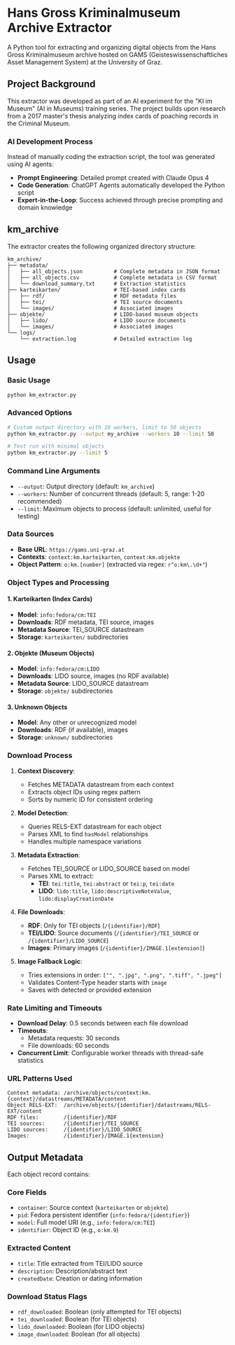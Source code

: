 # Hans Gross Kriminalmuseum Archive Extractor

A Python tool for extracting and organizing digital objects from the Hans Gross Kriminalmuseum archive hosted on GAMS (Geisteswissenschaftliches Asset Management System) at the University of Graz.

## Project Background

This extractor was developed as part of an AI experiment for the "KI im Museum" (AI in Museums) training series. The project builds upon research from a 2017 master's thesis analyzing index cards of poaching records in the Criminal Museum. 

### AI Development Process
Instead of manually coding the extraction script, the tool was generated using AI agents:

- **Prompt Engineering**: Detailed prompt created with Claude Opus 4
- **Code Generation**: ChatGPT Agents automatically developed the Python script
- **Expert-in-the-Loop**: Success achieved through precise prompting and domain knowledge

## km_archive

The extractor creates the following organized directory structure:

```
km_archive/
├── metadata/
│   ├── all_objects.json          # Complete metadata in JSON format
│   ├── all_objects.csv           # Complete metadata in CSV format
│   └── download_summary.txt      # Extraction statistics
├── karteikarten/                 # TEI-based index cards
│   ├── rdf/                      # RDF metadata files
│   ├── tei/                      # TEI source documents
│   └── images/                   # Associated images
├── objekte/                      # LIDO-based museum objects
│   ├── lido/                     # LIDO source documents
│   └── images/                   # Associated images
└── logs/
    └── extraction.log            # Detailed extraction log
```

## Usage

### Basic Usage
```bash
python km_extractor.py
```

### Advanced Options
```bash
# Custom output directory with 10 workers, limit to 50 objects
python km_extractor.py --output my_archive --workers 10 --limit 50

# Test run with minimal objects
python km_extractor.py --limit 5
```

### Command Line Arguments
- `--output`: Output directory (default: `km_archive`)
- `--workers`: Number of concurrent threads (default: 5, range: 1-20 recommended)
- `--limit`: Maximum objects to process (default: unlimited, useful for testing)

### Data Sources
- **Base URL**: `https://gams.uni-graz.at`
- **Contexts**: `context:km.karteikarten`, `context:km.objekte`
- **Object Pattern**: `o:km.[number]` (extracted via regex: `r"o:km\.\d+"`)

### Object Types and Processing

#### 1. Karteikarten (Index Cards)
- **Model**: `info:fedora/cm:TEI`
- **Downloads**: RDF metadata, TEI source, images
- **Metadata Source**: TEI_SOURCE datastream
- **Storage**: `karteikarten/` subdirectories

#### 2. Objekte (Museum Objects)  
- **Model**: `info:fedora/cm:LIDO`
- **Downloads**: LIDO source, images (no RDF available)
- **Metadata Source**: LIDO_SOURCE datastream
- **Storage**: `objekte/` subdirectories

#### 3. Unknown Objects
- **Model**: Any other or unrecognized model
- **Downloads**: RDF (if available), images
- **Storage**: `unknown/` subdirectories

### Download Process

1. **Context Discovery**: 
   - Fetches METADATA datastream from each context
   - Extracts object IDs using regex pattern
   - Sorts by numeric ID for consistent ordering

2. **Model Detection**: 
   - Queries RELS-EXT datastream for each object
   - Parses XML to find `hasModel` relationships
   - Handles multiple namespace variations

3. **Metadata Extraction**: 
   - Fetches TEI_SOURCE or LIDO_SOURCE based on model
   - Parses XML to extract:
     - **TEI**: `tei:title`, `tei:abstract` or `tei:p`, `tei:date`
     - **LIDO**: `lido:title`, `lido:descriptiveNoteValue`, `lido:displayCreationDate`

4. **File Downloads**: 
   - **RDF**: Only for TEI objects (`/{identifier}/RDF`)
   - **TEI/LIDO**: Source documents (`/{identifier}/TEI_SOURCE` or `/{identifier}/LIDO_SOURCE`)
   - **Images**: Primary images (`/{identifier}/IMAGE.1[extension]`)

5. **Image Fallback Logic**:
   - Tries extensions in order: `["", ".jpg", ".png", ".tiff", ".jpeg"]`
   - Validates Content-Type header starts with `image`
   - Saves with detected or provided extension

### Rate Limiting and Timeouts
- **Download Delay**: 0.5 seconds between each file download
- **Timeouts**: 
  - Metadata requests: 30 seconds
  - File downloads: 60 seconds
- **Concurrent Limit**: Configurable worker threads with thread-safe statistics

### URL Patterns Used
```
Context metadata: /archive/objects/context:km.{context}/datastreams/METADATA/content
Object RELS-EXT:  /archive/objects/{identifier}/datastreams/RELS-EXT/content
RDF files:        /{identifier}/RDF
TEI sources:      /{identifier}/TEI_SOURCE
LIDO sources:     /{identifier}/LIDO_SOURCE
Images:           /{identifier}/IMAGE.1{extension}
```

## Output Metadata

Each object record contains:

### Core Fields
- `container`: Source context (`karteikarten` or `objekte`)
- `pid`: Fedora persistent identifier (`info:fedora/{identifier}`)
- `model`: Full model URI (e.g., `info:fedora/cm:TEI`)
- `identifier`: Object ID (e.g., `o:km.9`)

### Extracted Content
- `title`: Title extracted from TEI/LIDO source
- `description`: Description/abstract text
- `createdDate`: Creation or dating information

### Download Status Flags
- `rdf_downloaded`: Boolean (only attempted for TEI objects)
- `tei_downloaded`: Boolean (for TEI objects)
- `lido_downloaded`: Boolean (for LIDO objects)  
- `image_downloaded`: Boolean (for all objects)